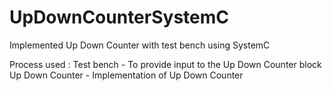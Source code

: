 # UpDownCounterSystemC
Implemented Up Down Counter with test bench using SystemC 

Process used : Test bench - To provide input to the Up Down Counter block
               Up Down Counter - Implementation of Up Down Counter 
